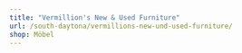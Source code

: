 ```yaml
---
title: "Vermillion's New & Used Furniture"
url: /south-daytona/vermillions-new-und-used-furniture/
shop: Möbel
---
```

